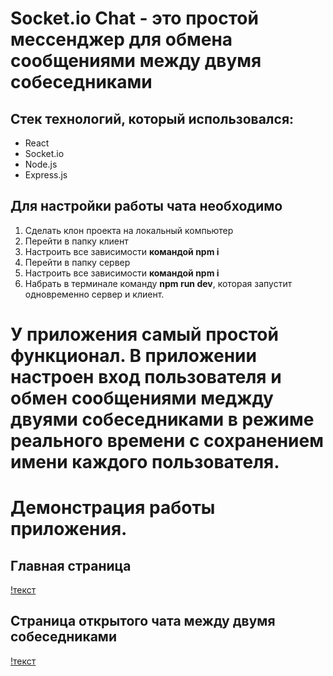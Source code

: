 # Socket.io Chat - это простой мессенджер для обмена сообщениями между двумя собеседниками

## Стек технологий, который использовался:
- React
- Socket.io
- Node.js
- Express.js

## Для настройки работы чата необходимо

1. Сделать клон проекта на локальный компьютер
2. Перейти в папку клиент
3. Настроить все зависимости **командой npm i**
4. Перейти в папку сервер
5. Настроить все зависимости **командой npm i**
6. Набрать в терминале команду **npm run dev**, которая запустит одновременно сервер и клиент.

# У приложения самый простой функционал. В приложении настроен вход пользователя и обмен сообщениями меджду двуями собеседниками в режиме реального времени с сохранением имени каждого пользователя.

# Демонстрация работы приложения.

## Главная страница

[!текст](https://github.com/deni061997/chat-socket.io/blob/main/client/public/images/chat-main.png)

## Страница открытого чата между двумя собеседниками

[!текст](https://github.com/deni061997/chat-socket.io/blob/main/client/public/images/chat-chatwindow.png)
